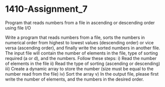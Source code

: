 # 1410-Assignment_7
Program that reads numbers from a file in ascending or descending order using file I/O

Write a program that reads numbers from a file, sorts the numbers in numerical order from highest to lowest values
(descending order) or vice versa (ascending order), and finally write the sorted numbers in another file. The input file
will contain the number of elements in the file, type of sorting required (a or d), and the numbers.
Follow these steps:
i)		Read the number of elements in the file
ii)		Read the type of sorting (ascending or descending)
iii)	Create a dynamic array to store the number (size must be equal to the number read from the file)
iv)		Sort the array
v)		In the output file, please first write the number of elements, and the numbers in the desired order.
